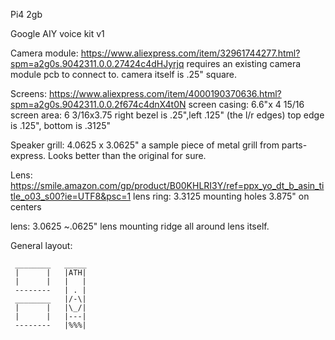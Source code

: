 Pi4 2gb

Google AIY voice kit v1

Camera module:
https://www.aliexpress.com/item/32961744277.html?spm=a2g0s.9042311.0.0.27424c4dHJyrjq
requires an existing camera module pcb to connect to.
camera itself is .25" square.

Screens:
https://www.aliexpress.com/item/4000190370636.html?spm=a2g0s.9042311.0.0.2f674c4dnX4t0N
screen casing:
6.6"x 4 15/16
screen area:
6 3/16x3.75
right bezel is .25",left .125" (the l/r edges)
top edge is .125", bottom is .3125"

Speaker grill:
4.0625 x 3.0625"
a sample piece of metal grill from parts-express.  Looks better than the original for sure.

Lens:
https://smile.amazon.com/gp/product/B00KHLRI3Y/ref=ppx_yo_dt_b_asin_title_o03_s00?ie=UTF8&psc=1
lens ring:
3.3125
mounting holes 3.875" on centers

lens:
3.0625
~.0625" lens mounting ridge all around lens itself. 

General layout:
```
 ________   _____
 |      |   |ATH|
 |      |   |   |
 --------   | . |
 ________   |/-\|
 |      |   |\_/|
 |      |   |---|
 --------   |%%%|
```
